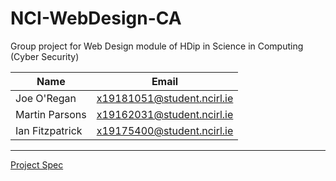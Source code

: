 # NCI-WebDesign-CA

Group project for Web Design module of HDip in Science in Computing (Cyber Security)

Name | Email
--- | --- 
Joe O'Regan | x19181051@student.ncirl.ie
Martin Parsons | x19162031@student.ncirl.ie
Ian Fitzpatrick | x19175400@student.ncirl.ie

---

[Project Spec](https://github.com/joeaoregan/NCI-WebDesign-CA/wiki/Project-Spec)